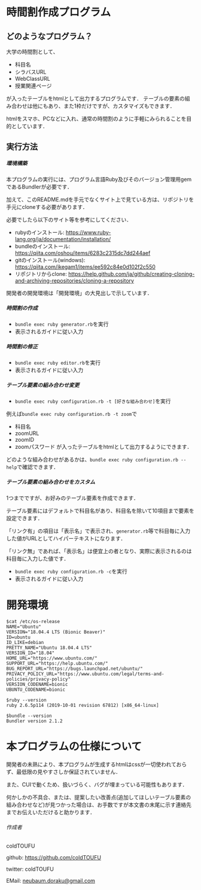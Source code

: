 # 時間割作成プログラム

## どのようなプログラム？
大学の時間割として、
- 科目名
- シラバスURL
- WebClassURL
- 授業関連ページ

が入ったテーブルをhtmlとして出力するプログラムです．
テーブルの要素の組み合わせは他にもあり、また1枠だけですが、カスタマイズもできます．

htmlをスマホ、PCなどに入れ、通常の時間割のように手軽にみられることを目的としています．

## 実行方法
##### 環境構築
本プログラムの実行には、プログラム言語Ruby及びそのバージョン管理用gemであるBundlerが必要です．

加えて、このREADME.mdを手元でなくサイト上で見ている方は、リポジトリを手元にcloneする必要があります．

必要でしたら以下のサイト等を参考にしてください．

- rubyのインストール: https://www.ruby-lang.org/ja/documentation/installation/
- bundleのインストール: https://qiita.com/oshou/items/6283c2315dc7dd244aef
- gitのインストール(windows): https://qiita.com/ikegam1/items/ee592c84e0d102f2c550
- リポジトリからclone: https://help.github.com/ja/github/creating-cloning-and-archiving-repositories/cloning-a-repository


開発者の開発環境は「開発環境」の大見出しで示しています．
##### 時間割の作成
- `bundle exec ruby generator.rb`を実行
- 表示されるガイドに従い入力

##### 時間割の修正
- `bundle exec ruby editor.rb`を実行
- 表示されるガイドに従い入力

##### テーブル要素の組み合わせ変更
- `bundle exec ruby configuration.rb -t [好きな組み合わせ]`を実行

例えば`bundle exec ruby configuration.rb -t zoom`で
- 科目名
- zoomURL
- zoomID
- zoomパスワード
が入ったテーブルをhtmlとして出力するようにできます．

どのような組み合わせがあるかは、`bundle exec ruby configuration.rb --help`で確認できます．

##### テーブル要素の組み合わせをカスタム
1つまでですが、お好みのテーブル要素を作成できます．

テーブル要素にはデフォルトで科目名があり、科目名を除いて10項目まで要素を設定できます．

「リンク有」の項目は「表示名」で表示され、`generator.rb`等で科目毎に入力した値がURLとしてハイパーテキストになります．

「リンク無」であれば、「表示名」は便宜上の者となり、実際に表示されるのは科目毎に入力した値です．
- `bundle exec ruby configuration.rb -c`を実行
- 表示されるガイドに従い入力


# 開発環境
```
$cat /etc/os-release
NAME="Ubuntu"
VERSION="18.04.4 LTS (Bionic Beaver)"
ID=ubuntu
ID_LIKE=debian
PRETTY_NAME="Ubuntu 18.04.4 LTS"
VERSION_ID="18.04"
HOME_URL="https://www.ubuntu.com/"
SUPPORT_URL="https://help.ubuntu.com/"
BUG_REPORT_URL="https://bugs.launchpad.net/ubuntu/"
PRIVACY_POLICY_URL="https://www.ubuntu.com/legal/terms-and-policies/privacy-policy"
VERSION_CODENAME=bionic
UBUNTU_CODENAME=bionic
```
```
$ruby --version
ruby 2.6.5p114 (2019-10-01 revision 67812) [x86_64-linux]
```
```
$bundle --version
Bundler version 2.1.2
```

# 本プログラムの仕様について
開発者の未熟により、本プログラムが生成するhtmlはcssが一切使われておらず、最低限の見やすさしか保証されていません．

また、CUIで動くため、扱いづらく、バグが埋まっている可能性もあります．

何かしかの不具合、または、提案したい改善点(追加してほしいテーブル要素の組み合わせなど)が見つかった場合は、お手数ですが本文書の末尾に示す連絡先までお伝えいただけると助かります．

###### 作成者
coldTOUFU

github: https://github.com/coldTOUFU

twitter: coldTOUFU

EMail: neubaum.doraku@gmail.com